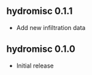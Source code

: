 <!-- NEWS.md is generated from NEWS.Rmd. Please edit that file -->

## hydromisc 0.1.1

- Add new infiltration data

## hydromisc 0.1.0

- Initial release
